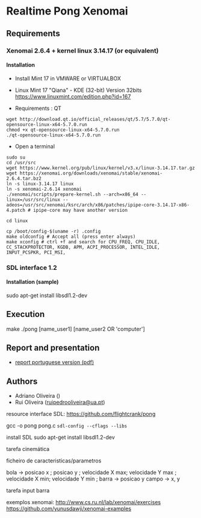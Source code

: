 # Realtime Pong Xenomai


## Requirements 

### Xenomai 2.6.4 + kernel linux 3.14.17 (or equivalent) 

#### Installation


* Install Mint 17 in VMWARE or VIRTUALBOX

* Linux Mint 17 "Qiana" - KDE (32-bit) Version 32bits https://www.linuxmint.com/edition.php?id=167
* Requirements : QT

```
wget http://download.qt.io/official_releases/qt/5.7/5.7.0/qt-opensource-linux-x64-5.7.0.run
chmod +x qt-opensource-linux-x64-5.7.0.run
./qt-opensource-linux-x64-5.7.0.run
```

* Open a terminal

```
sudo su
cd /usr/src
wget https://www.kernel.org/pub/linux/kernel/v3.x/linux-3.14.17.tar.gz
wget https://xenomai.org/downloads/xenomai/stable/xenomai-2.6.4.tar.bz2 
ln -s linux-3.14.17 linux
ln -s xenomai-2.6.14 xenomai
./xenomai/scripts/prepare-kernel.sh --arch=x86_64 --linux=/usr/src/linux --adeos=/usr/src/xenomai/ksrc/arch/x86/patches/ipipe-core-3.14.17-x86-4.patch # ipipe-core may have another version
```

```
cd linux

cp /boot/config-$(uname -r) .config
make oldconfig # Accept all (press enter always)
make xconfig # ctrl +f and search for CPU_FREQ, CPU_IDLE, CC_STACKPROTECTOR, KGDB, APM, ACPI_PROCESSOR, INTEL_IDLE, INPUT_PCSPKR, PCI_MSI,

```







### SDL interface 1.2
#### Installation (sample)

sudo apt-get install libsdl1.2-dev

## Execution

make
./pong [name_user1] [name_user2 OR 'computer'] 



## Report and presentation
* [report portuguese version (pdf)](https://github.com/ruipoliveira)


## Authors

* Adriano Oliveira ()
* Rui Oliveira (ruipedrooliveira@ua.pt)







resource interface SDL: https://github.com/flightcrank/pong


gcc -o pong pong.c `sdl-config --cflags --libs`

install SDL sudo apt-get install libsdl1.2-dev


tarefa cinemática

ficheiro de caracteristicas/parametros

bola -> posicao x ; posicao y ; velocidade X max; velocidade Y max ; velocidade X min; velocidade Y min ;
barra -> posicao y
campo -> x, y


tarefa input barra


exemplos xenomai: http://www.cs.ru.nl/lab/xenomai/exercises
https://github.com/yunusdawji/xenomai-examples

